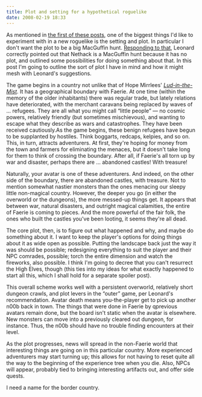 ```yaml
---
title: Plot and setting for a hypothetical roguelike
date: 2008-02-19 18:33
---
```


As mentioned in
[the first of these posts](http://zwol.livejournal.com/41755.html),
one of the biggest things I'd like to experiment with in a new
roguelike is the setting and plot. In particular I don't want the plot
to be a big MacGuffin hunt.
[Responding to that](http://www.crummy.com/2007/10/15/3), Leonard
correctly pointed out that Nethack is a MacGuffin hunt because it has
no plot, and outlined some possibilities for doing something about
that. In this post I'm going to outline the sort of plot I have in
mind and how it might mesh with Leonard's suggestions.

<!--more-->

The game begins in a country not unlike that of Hope Mirrlees'
[*Lud-in-the-Mist*](http://en.wikipedia.org/wiki/Lud-in-the-Mist).
It has a geographical boundary with Faerie. At one time (within the
memory of the older inhabitants) there was regular trade, but lately
relations have deteriorated, with the merchant caravans being replaced
by waves of ... refugees. They are all what you might call “little
people” — no cosmic powers, relatively friendly (but sometimes
mischievous), and wanting to escape what they describe as wars and
catastrophes. They have been received cautiously.As the game begins,
these benign refugees have begun to be supplanted by hostiles. Think
boggarts, redcaps, kelpies, and so on. This, in turn, attracts
adventurers. At first, they're hoping for money from the town and
farmers for eliminating the menaces, but it doesn't take long for them
to think of crossing the boundary. After all, if Faerie's all torn up
by war and disaster, perhaps there are ... abandoned castles!  With
treasure!

Naturally, your avatar is one of these adventurers. And indeed, on the
other side of the boundary, there are abandoned castles, with
treasure. Not to mention somewhat nastier monsters than the ones
menacing our sleepy little non-magical country. However, the deeper
you go (in either the overworld or the dungeons), the more messed-up
things get. It appears that between war, natural disasters, and
outright magical calamities, the entire of Faerie is coming to
pieces. And the more powerful of the fair folk, the ones who built the
castles you've been looting, it seems they're all dead.

The core plot, then, is to figure out what happened and why, and maybe
do something about it. I want to keep the player's options for doing
things about it as wide open as possible. Putting the landscape back
just the way it was should be possible; redesigning everything to suit
the player and their NPC comrades, possible; torch the entire
dimension and watch the fireworks, also possible. I think I'm going to
decree that you can't resurrect the High Elves, though (this ties into
my ideas for what exactly happened to start all this, which I shall
hold for a separate spoiler post).

This overall scheme works well with a persistent overworld, relatively
short dungeon crawls, and plot levers in the “outer” game, per
Leonard's recommendation. Avatar death means you-the-player get to
pick up another n00b back in town. The things that were done in Faerie
by qprevious avatars remain done, but the board isn't static when the
avatar is elsewhere. New monsters can move into a previously cleared
out dungeon, for instance. Thus, the n00b should have no trouble
finding encounters at their level.

As the plot progresses, news will spread in the non-Faerie world that
interesting things are going on in this particular country. More
experienced adventurers may start turning up; this allows for not
having to reset quite all the way to the beginning of the experience
tree when you die. Also, NPCs will appear, probably tied to bringing
interesting artifacts out, and offer side quests.

I need a name for the border country.

